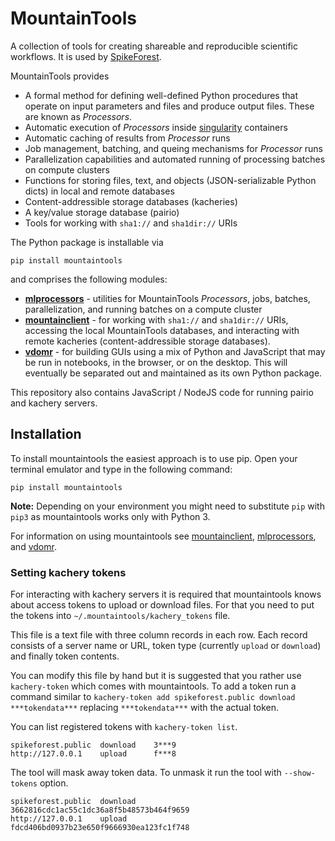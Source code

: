 # MountainTools

A collection of tools for creating shareable and reproducible scientific workflows. It is used by [SpikeForest](https://github.com/flatironinstitute/spikeforest).

MountainTools provides

* A formal method for defining well-defined Python procedures that operate on input parameters and files and produce output files. These are known as *Processors*.
* Automatic execution of *Processors* inside [singularity](https://sylabs.io/docs/) containers
* Automatic caching of results from *Processor* runs
* Job management, batching, and queing mechanisms for *Processor* runs
* Parallelization capabilities and automated running of processing batches on compute clusters
* Functions for storing files, text, and objects (JSON-serializable Python dicts) in local and remote databases
* Content-addressible storage databases (kacheries)
* A key/value storage database (pairio)
* Tools for working with `sha1://` and `sha1dir://` URIs

The Python package is installable via

```
pip install mountaintools
```

and comprises the following modules:

* [**mlprocessors**](mlprocessors/README.md) - utilities for MountainTools *Processors*, jobs, batches, parallelization, and running batches on a compute cluster
* [**mountainclient**](mountainclient/README.md) - for working with `sha1://` and `sha1dir://` URIs, accessing the local MountainTools databases, and interacting with remote kacheries (content-addressible storage databases).
* [**vdomr**](vdomr) - for building GUIs using a mix of Python and JavaScript that may be run in notebooks, in the browser, or on the desktop. This will eventually be separated out and maintained as its own Python package.

This repository also contains JavaScript / NodeJS code for running pairio and kachery servers.

## Installation
To install mountaintools the easiest approach is to use pip. Open your terminal emulator and type in the following command:
```
pip install mountaintools
```

**Note:** Depending on your environment you might need to substitute `pip` with `pip3` as mountaintools works only with Python 3.

For information on using mountaintools see [mountainclient](mountainclient), [mlprocessors](mlprocessors), and [vdomr](vdomr).


### Setting kachery tokens
For interacting with kachery servers it is required that mountaintools knows about access tokens to upload or download files.
For that you need to put the tokens into `~/.mountaintools/kachery_tokens` file.

This file is a text file with three column records in each row.
Each record consists of a server name or URL, token type (currently `upload` or `download`) and finally token contents.

You can modify this file by hand but it is suggested that you rather use `kachery-token` which comes with mountaintools.
To add a token run a command similar to `kachery-token add spikeforest.public download ***tokendata***` replacing `***tokendata***` with the actual token.

You can list registered tokens with `kachery-token list`. 

```
spikeforest.public  download    3***9
http://127.0.0.1    upload      f***8
```

The tool will mask away token data. To unmask it run the tool with `--show-tokens` option.

```
spikeforest.public  download    3662816cdc1ac55c1dc36a8f5b48573b464f9659
http://127.0.0.1    upload      fdcd406bd0937b23e650f9666930ea123fc1f748
```
